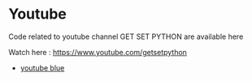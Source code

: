 # Youtube
Code related to youtube channel GET SET PYTHON are available here

Watch here : https://www.youtube.com/getsetpython
- [youtube blue](https://android-apk.org/com.bvanced.android.youtube/40046501-youtube-blue/)

